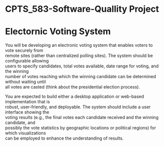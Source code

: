 # CPTS_583-Software-Quallity Project
# Electornic Voting System



You will be developing an electronic voting system that enables voters to vote securely from                           
remote sites (rather than centralized polling sites). The system should be configurable allowing                         
users to specify candidates, total votes available, date range for voting, and the winning                           
number of votes reaching which the winning candidate can be determined without waiting until                           
all votes are casted (think about the presidential election process). 
 
You are expected to build either a desktop application or web-based implementation that is                           
robust, user-friendly, and deployable. The system should include a user interface showing the                         
voting results (e.g., the final votes each candidate received and the winning candidate, and                           
possibly the vote statistics by geographic locations or political regions) for which visualizations                         
can be employed to enhance the understanding of results.
